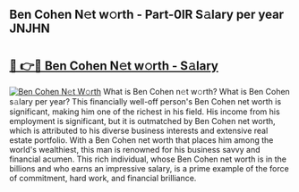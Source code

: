 ## Ben Cohen N𝚎t w𝚘rth - Part-0lR S𝚊lary per year JNJHN

# <h2><a href="http://gc4j2j.nevu.top/?p=Ben+Cohen">🔗 👉🔴 Ben Cohen N𝚎t w𝚘rth - S𝚊lary</a></h2>

[![Ben Cohen N𝚎t W𝚘rth](https://i.imgur.com/Oavwk0R.jpeg)](http://gc4j2j.nevu.top/?p=Ben+Cohen)
What is Ben Cohen n𝚎t w𝚘rth? What is Ben Cohen s𝚊lary per year?
This financially well-off person's Ben Cohen net worth is significant, making him one of the richest in his field. His income from his employment is significant, but it is outmatched by Ben Cohen net worth, which is attributed to his diverse business interests and extensive real estate portfolio. With a Ben Cohen net worth that places him among the world's wealthiest, this man is renowned for his business savvy and financial acumen. This rich individual, whose Ben Cohen net worth is in the billions and who earns an impressive salary, is a prime example of the force of commitment, hard work, and financial brilliance.
